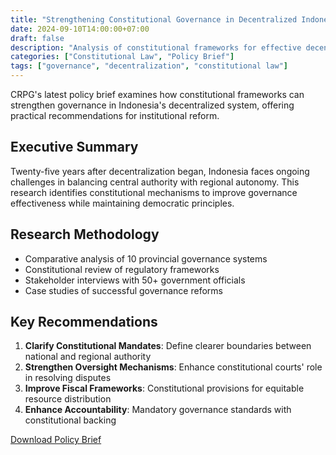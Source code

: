 ```yaml
---
title: "Strengthening Constitutional Governance in Decentralized Indonesia"
date: 2024-09-10T14:00:00+07:00
draft: false
description: "Analysis of constitutional frameworks for effective decentralized governance"
categories: ["Constitutional Law", "Policy Brief"]
tags: ["governance", "decentralization", "constitutional law"]
---
```


CRPG's latest policy brief examines how constitutional frameworks can strengthen governance in Indonesia's decentralized system, offering practical recommendations for institutional reform.

## Executive Summary

Twenty-five years after decentralization began, Indonesia faces ongoing challenges in balancing central authority with regional autonomy. This research identifies constitutional mechanisms to improve governance effectiveness while maintaining democratic principles.

## Research Methodology

- Comparative analysis of 10 provincial governance systems
- Constitutional review of regulatory frameworks
- Stakeholder interviews with 50+ government officials
- Case studies of successful governance reforms

## Key Recommendations

1. **Clarify Constitutional Mandates**: Define clearer boundaries between national and regional authority
2. **Strengthen Oversight Mechanisms**: Enhance constitutional courts' role in resolving disputes
3. **Improve Fiscal Frameworks**: Constitutional provisions for equitable resource distribution
4. **Enhance Accountability**: Mandatory governance standards with constitutional backing

[Download Policy Brief](/publications/constitutional-governance-brief.pdf)